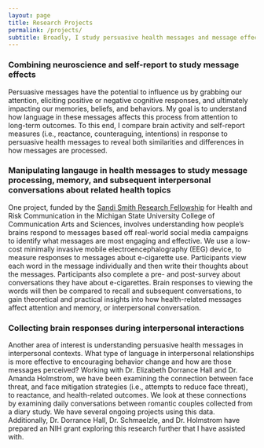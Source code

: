 ```yaml
---
layout: page
title: Research Projects
permalink: /projects/
subtitle: Broadly, I study persuasive health messages and message effects on memory and health beahviors
---
```


### Combining neuroscience and self-report to study message effects

Persuasive messages have the potential to influence us by grabbing our attention, eliciting positive or negative cognitive responses, and ultimately impacting our memories, beliefs, and behaviors. My goal is to understand how language in these messages affects this process from attention to long-term outcomes. To this end, I compare brain activity and self-report measures (i.e., reactance, counteraguing, intentions) in response to persuasive health messages to reveal both similarities and differences in how messages are processed. 

### Manipulating langauge in health messages to study message processing, memory, and subsequent interpersonal conversations about related health topics

One project, funded by the [Sandi Smith Research Fellowship](https://hrcc.cas.msu.edu/student/ssrf/index.html) for Health and Risk Communication in the Michigan State University College of Communication Arts and Sciences, involves understanding how people’s brains respond to messages based off real-world social media campaigns to identify what messages are most engaging and effective. We use a low-cost minimally invasive mobile electroencephalography (EEG) device, to measure responses to messages about e-cigarette use. Participants view each word in the message individually and then write their thoughts about the messages. Participants also complete a pre- and post-survey about conversations they have about e-cigarettes. Brain responses to viewing the words will then be compared to recall and subsequent conversations, to gain theoretical and practical insights into how health-related messages affect attention and memory, or interpersonal conversation. 

### Collecting brain responses during interpersonal interactions

Another area of interest is understanding persuasive health messages in interpersonal contexts. What type of language in interpersonal relationships is more effective to encouraging behavior change and how are those messages perceived? Working with Dr. Elizabeth Dorrance Hall and Dr. Amanda Holmstrom, we have been examining the connection between face threat, and face mitigation strategies (i.e., attempts to reduce face threat), to reactance, and health-related outcomes. We look at these connections by examining daily conversations between romantic couples collected from a diary study. We have several ongoing projects using this data. Additionally, Dr. Dorrance Hall, Dr. Schmaelzle, and Dr. Holmstrom have prepared an NIH grant exploring this research further that I have assisted with.
